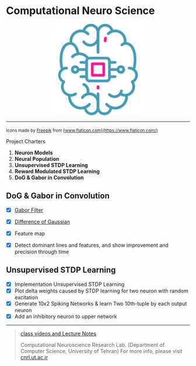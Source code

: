# Computational Neuro Science

<p align="center"><img src="./assets/README/logo.svg" width="250px"  /></p>

---
<small>Icons made by [Freepik](https://www.flaticon.com/authors/freepik) from [www.flaticon.com](https://www.flaticon.com/)</small>

Project Charters

1. **Neuron Models**
2. **Neural Population**
3. **Unsupervised STDP Learning**
4. **Reward Modulated STDP Learning**
5.  **DoG & Gabor in Convolution**

## DoG & Gabor in Convolution
- [x] [Gabor Filter](https://en.wikipedia.org/wiki/Gabor_filter)
- [x] [Difference of Gaussian](https://en.wikipedia.org/wiki/Difference_of_Gaussians)
- [x] Feature map
- [x] Detect dominant lines and features, and show improvement and precision through time


## Unsupervised STDP Learning
- [x] Implementation Unsupervised STDP Learning
- [x] Plot delta weights caused by STDP learning for two neuron with random excitation
- [x] Generate 10x2 Spiking Networks & learn Two 10th-tuple by each output neuron
- [x] Add an inhibitory neuron to upper network 

---


>  [class videos and Lecture Notes](https://t.me/CNRLab)
>
> Computational Neuroscience Research Lab. (Department of Computer Science, University of Tehran) For more info, please visit [cnrl.ut.ac.ir](https://cnrl.ut.ac.ir/)


